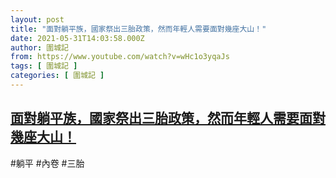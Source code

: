 ```yaml
---
layout: post
title: "面對躺平族，國家祭出三胎政策，然而年輕人需要面對幾座大山！"
date: 2021-05-31T14:03:58.000Z
author: 圍城記
from: https://www.youtube.com/watch?v=wHc1o3yqaJs
tags: [ 圍城記 ]
categories: [ 圍城記 ]
---
```

<!--1622469838000-->
[面對躺平族，國家祭出三胎政策，然而年輕人需要面對幾座大山！](https://www.youtube.com/watch?v=wHc1o3yqaJs)
------

<div>
#躺平 #內卷 #三胎
</div>
